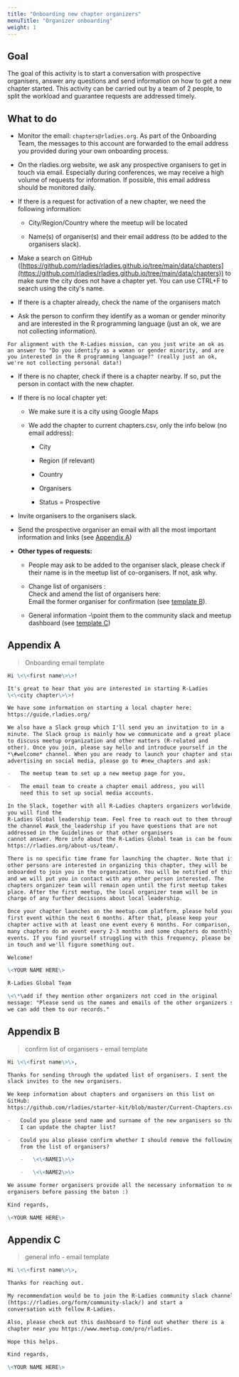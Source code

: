 ```yaml
---
title: "Onboarding new chapter organizers"
menuTitle: "Organizer onboarding"
weight: 1
---
```


## Goal

The goal of this activity is to start a conversation with prospective
organisers, answer any questions and send information on how to get a
new chapter started. This activity can be carried out by a team of 2
people, to split the workload and guarantee requests are addressed
timely.

## What to do

-   Monitor the email: `chapters@rladies.org`. As part of the Onboarding
    Team, the messages to this account are forwarded to the email
    address you provided during your own onboarding process.

-   On the rladies.org website, we ask any prospective organisers to get
    in touch via email. Especially during conferences, we may receive
    a high volume of requests for information. If possible, this email
    address should be monitored daily.

-   If there is a request for activation of a new chapter, we need the
    following information:

    -   City/Region/Country where the meetup will be located

    -   Name(s) of organiser(s) and their email address (to be added to
        the organisers slack).

-   Make a search on GitHub
    ([https://github.com/rladies/rladies.github.io/tree/main/data/chapters](https://github.com/rladies/rladies.github.io/tree/main/data/chapters))
    to make sure the city does not have a chapter yet. You can use CTRL+F to search using the city's name.

-   If there is a chapter already, check the name of the organisers
    match
    
-   Ask the person to confirm they identify as a woman or gender minority and are interested in the R programming language (just an ok, we are not collecting information).

```
For alignment with the R-Ladies mission, can you just write an ok as an answer to "Do you identify as a woman or gender minority, and are you interested in the R programming language?" (really just an ok, we're not collecting personal data!)
```

-   If there is no chapter, check if there is a chapter nearby. If so,
    put the person in contact with the new chapter.

-   If there is no local chapter yet:

    -   We make sure it is a city using Google Maps

    -   We add the chapter to current chapters.csv, only the info below
        (no email address):

        -   City

        -   Region (if relevant)

        -   Country

        -   Organisers

        -   Status = Prospective

-   Invite organisers to the organisers slack.

-   Send the prospective organiser an email with all the most important
    information and links (see [Appendix A](#appendix-a))

-   **Other types of requests:**

    -   People may ask to be added to the organiser slack, please check
        if their name is in the meetup list of co-organisers. If not,
        ask why.

    -   Change list of organisers :\
        Check and amend the list of organisers here:\
        Email the former organiser for confirmation (see [template B](#appendix-b)).

    -   General information -\point them to the community slack and
        meetup dashboard (see [template C](#appendix-c))

## Appendix A

> Onboarding email template

```markdown
Hi \<\<first name\>\>!

It's great to hear that you are interested in starting R-Ladies
\<\<city chapter\>\>!

We have some information on starting a local chapter here:
https://guide.rladies.org/

We also have a Slack group which I'll send you an invitation to in a
minute. The Slack group is mainly how we communicate and a great place
to discuss meetup organization and other matters (R-related and
other). Once you join, please say hello and introduce yourself in the
*\#welcome* channel. When you are ready to launch your chapter and start
advertising on social media, please go to #new_chapters and ask:

-   The meetup team to set up a new meetup page for you,

-   The email team to create a chapter email address, you will
    need this to set up social media accounts.

In the Slack, together with all R-Ladies chapters organizers worldwide,
you will find the
R-Ladies Global leadership team. Feel free to reach out to them through
the channel #ask_the_leadership if you have questions that are not
addressed in the Guidelines or that other organisers
cannot answer. More info about the R-Ladies Global team is can be found on the R-Ladies website:
https://rladies.org/about-us/team/.

There is no specific time frame for launching the chapter. Note that if
other persons are interested in organizing this chapter, they will be
onboarded to join you in the organization. You will be notified of this
and we will put you in contact with any other person interested. The
chapters organizer team will remain open until the first meetup takes
place. After the first meetup, the local organizer team will be in
charge of any further decisions about local leadership.

Once your chapter launches on the meetup.com platform, please hold your
first event within the next 6 months. After that, please keep your
chapter active with at least one event every 6 months. For comparison,
many chapters do an event every 2-3 months and some chapters do monthly
events. If you find yourself struggling with this frequency, please be
in touch and we'll figure something out.

Welcome!

\<YOUR NAME HERE\>

R-Ladies Global Team

\<\*\add if they mention other organizers not cced in the original
message: "Please send us the names and emails of the other organizers so
we can add them to our records."
```

## Appendix B

> confirm list of organisers - email template

```markdown
Hi \<\<first name\>\>,

Thanks for sending through the updated list of organisers. I sent the
slack invites to the new organisers.

We keep information about chapters and organisers on this list on
GitHub:
https://github.com/rladies/starter-kit/blob/master/Current-Chapters.csv.

-   Could you please send name and surname of the new organisers so that
    I can update the chapter list?

-   Could you also please confirm whether I should remove the following
    from the list of organisers?

    -   \<\<NAME1\>\>

    -   \<\<NAME2\>\>

We assume former organisers provide all the necessary information to new
organisers before passing the baton :)

Kind regards,

\<YOUR NAME HERE\>
```

## Appendix C

> general info - email template

```markdown
Hi \<\<first name\>\>,

Thanks for reaching out.

My recommendation would be to join the R-Ladies community slack channel
(https://rladies.org/form/community-slack/) and start a
conversation with fellow R-Ladies.

Also, please check out this dashboard to find out whether there is a
chapter near you https://www.meetup.com/pro/rladies.

Hope this helps.

Kind regards,

\<YOUR NAME HERE\>
```
